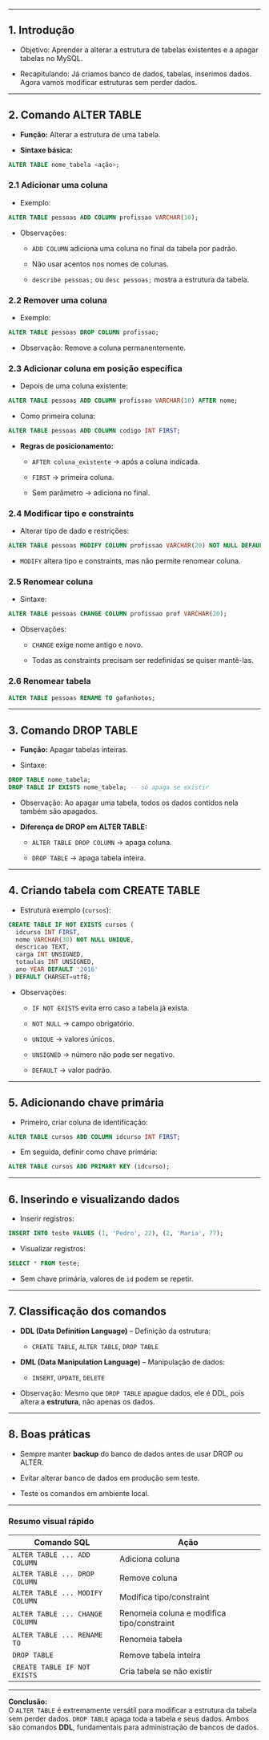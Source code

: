 
---
## **1. Introdução**

- Objetivo: Aprender a alterar a estrutura de tabelas existentes e a apagar tabelas no MySQL.
    
- Recapitulando: Já criamos banco de dados, tabelas, inserimos dados. Agora vamos modificar estruturas sem perder dados.
    

---

## **2. Comando ALTER TABLE**

- **Função:** Alterar a estrutura de uma tabela.
    
- **Sintaxe básica:**
    

```sql
ALTER TABLE nome_tabela <ação>;
```

### **2.1 Adicionar uma coluna**

- Exemplo:
    

```sql
ALTER TABLE pessoas ADD COLUMN profissao VARCHAR(10);
```

- Observações:
    
    - `ADD COLUMN` adiciona uma coluna no final da tabela por padrão.
        
    - Não usar acentos nos nomes de colunas.
        
    - `describe pessoas;` ou `desc pessoas;` mostra a estrutura da tabela.
        

### **2.2 Remover uma coluna**

- Exemplo:
    

```sql
ALTER TABLE pessoas DROP COLUMN profissao;
```

- Observação: Remove a coluna permanentemente.
    

### **2.3 Adicionar coluna em posição específica**

- Depois de uma coluna existente:
    

```sql
ALTER TABLE pessoas ADD COLUMN profissao VARCHAR(10) AFTER nome;
```

- Como primeira coluna:
    

```sql
ALTER TABLE pessoas ADD COLUMN codigo INT FIRST;
```

- **Regras de posicionamento:**
    
    - `AFTER coluna_existente` → após a coluna indicada.
        
    - `FIRST` → primeira coluna.
        
    - Sem parâmetro → adiciona no final.
        

### **2.4 Modificar tipo e constraints**

- Alterar tipo de dado e restrições:
    

```sql
ALTER TABLE pessoas MODIFY COLUMN profissao VARCHAR(20) NOT NULL DEFAULT '';
```

- `MODIFY` altera tipo e constraints, mas não permite renomear coluna.
    

### **2.5 Renomear coluna**

- Sintaxe:
    

```sql
ALTER TABLE pessoas CHANGE COLUMN profissao prof VARCHAR(20);
```

- Observações:
    
    - `CHANGE` exige nome antigo e novo.
        
    - Todas as constraints precisam ser redefinidas se quiser mantê-las.
        

### **2.6 Renomear tabela**

```sql
ALTER TABLE pessoas RENAME TO gafanhotos;
```

---

## **3. Comando DROP TABLE**

- **Função:** Apagar tabelas inteiras.
    
- Sintaxe:
    

```sql
DROP TABLE nome_tabela;
DROP TABLE IF EXISTS nome_tabela; -- só apaga se existir
```

- Observação: Ao apagar uma tabela, todos os dados contidos nela também são apagados.
    
- **Diferença de DROP em ALTER TABLE:**
    
    - `ALTER TABLE DROP COLUMN` → apaga coluna.
        
    - `DROP TABLE` → apaga tabela inteira.
        

---

## **4. Criando tabela com CREATE TABLE**

- Estrutura exemplo (`cursos`):
    

```sql
CREATE TABLE IF NOT EXISTS cursos (
  idcurso INT FIRST,
  nome VARCHAR(30) NOT NULL UNIQUE,
  descricao TEXT,
  carga INT UNSIGNED,
  totaulas INT UNSIGNED,
  ano YEAR DEFAULT '2016'
) DEFAULT CHARSET=utf8;
```

- Observações:
    
    - `IF NOT EXISTS` evita erro caso a tabela já exista.
        
    - `NOT NULL` → campo obrigatório.
        
    - `UNIQUE` → valores únicos.
        
    - `UNSIGNED` → número não pode ser negativo.
        
    - `DEFAULT` → valor padrão.
        

---

## **5. Adicionando chave primária**

- Primeiro, criar coluna de identificação:
    

```sql
ALTER TABLE cursos ADD COLUMN idcurso INT FIRST;
```

- Em seguida, definir como chave primária:
    

```sql
ALTER TABLE cursos ADD PRIMARY KEY (idcurso);
```

---

## **6. Inserindo e visualizando dados**

- Inserir registros:
    

```sql
INSERT INTO teste VALUES (1, 'Pedro', 22), (2, 'Maria', 77);
```

- Visualizar registros:
    

```sql
SELECT * FROM teste;
```

- Sem chave primária, valores de `id` podem se repetir.
    

---

## **7. Classificação dos comandos**

- **DDL (Data Definition Language)** – Definição da estrutura:
    
    - `CREATE TABLE`, `ALTER TABLE`, `DROP TABLE`
        
- **DML (Data Manipulation Language)** – Manipulação de dados:
    
    - `INSERT`, `UPDATE`, `DELETE`
        
- Observação: Mesmo que `DROP TABLE` apague dados, ele é DDL, pois altera a **estrutura**, não apenas os dados.
    

---

## **8. Boas práticas**

- Sempre manter **backup** do banco de dados antes de usar DROP ou ALTER.
    
- Evitar alterar banco de dados em produção sem teste.
    
- Teste os comandos em ambiente local.
    

---

### **Resumo visual rápido**

|Comando SQL|Ação|
|---|---|
|`ALTER TABLE ... ADD COLUMN`|Adiciona coluna|
|`ALTER TABLE ... DROP COLUMN`|Remove coluna|
|`ALTER TABLE ... MODIFY COLUMN`|Modifica tipo/constraint|
|`ALTER TABLE ... CHANGE COLUMN`|Renomeia coluna e modifica tipo/constraint|
|`ALTER TABLE ... RENAME TO`|Renomeia tabela|
|`DROP TABLE`|Remove tabela inteira|
|`CREATE TABLE IF NOT EXISTS`|Cria tabela se não existir|

---

**Conclusão:**  
O `ALTER TABLE` é extremamente versátil para modificar a estrutura da tabela sem perder dados. `DROP TABLE` apaga toda a tabela e seus dados. Ambos são comandos **DDL**, fundamentais para administração de bancos de dados.
